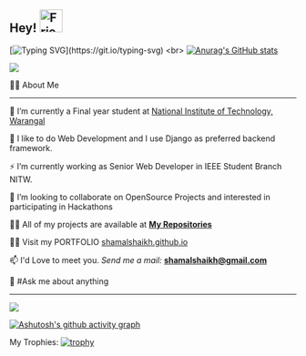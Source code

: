 ## Hey! <img src="https://raw.githubusercontent.com/MartinHeinz/MartinHeinz/master/wave.gif" alt="Friends" width="40" height="40"> 
[![Typing SVG](https://readme-typing-svg.herokuapp.com/?lines=I+am+Shamal+Shaikh;Let's+Have+Some+Fun!)](https://git.io/typing-svg)
<br>
[![Anurag's GitHub stats](https://github-readme-stats.vercel.app/api?username=ShamalShaikh)](https://github.com/anuraghazra/github-readme-stats)

<img src="https://visitor-badge.glitch.me/badge?page_id=ShamalShaikh.shamalshaikh">

🙋‍♂️ About Me
<hr>

🔭 I’m currently a Final year student at [National Institute of Technology, Warangal](https://www.nitw.ac.in/)

🌱 I like to do Web Development and I use Django as preferred backend framework.

⚡ I’m currently working as Senior Web Developer in IEEE Student Branch NITW.

👯 I’m looking to collaborate on OpenSource Projects and interested in participating in Hackathons

👨‍💻 All of my projects are available at [**My Repositories**](https://github.com/ShamalShaikh?tab=repositories)

👨‍💻 Visit my PORTFOLIO [shamalshaikh.github.io](https://shamalshaikh.github.io/shamalshaikh/)

📫 I'd Love to meet you. _Send me a mail:_ **shamalshaikh@gmail.com**


🕺 #Ask me about anything

<hr>

<img src="https://thumbs.gfycat.com/DefiantLividElephantseal-max-1mb.gif">

[![Ashutosh's github activity graph](https://activity-graph.herokuapp.com/graph?username=ShamalShaikh&theme=react-dark)](https://github.com/ShamalShaikh/)

My Trophies:
[![trophy](https://github-profile-trophy.vercel.app/?username=ShamalShaikh)](https://github.com/ShamalShaikh)

